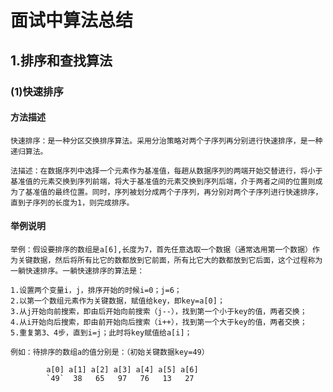 
# 面试中算法总结
## 1.排序和查找算法
### (1)快速排序
#### 方法描述
```java<br>
快速排序：是一种分区交换排序算法。采用分治策略对两个子序列再分别进行快速排序，是一种递归算法。

法描述：在数据序列中选择一个元素作为基准值，每趟从数据序列的两端开始交替进行，将小于基准值的元素交换到序列前端，将大于基准值的元素交换到序列后端，介于两者之间的位置则成为了基准值的最终位置。同时，序列被划分成两个子序列，再分别对两个子序列进行快速排序，直到子序列的长度为1，则完成排序。
```
#### 举例说明
```java<br>
举例：假设要排序的数组是a[6],长度为7，首先任意选取一个数据（通常选用第一个数据）作为关键数据，然后将所有比它的数都放到它前面，所有比它大的数都放到它后面，这个过程称为一躺快速排序。一躺快速排序的算法是：

1.设置两个变量i，j，排序开始的时候i=0；j=6；
2.以第一个数组元素作为关键数据，赋值给key，即key=a[0]；
3.从j开始向前搜索，即由后开始向前搜索（j--），找到第一个小于key的值，两者交换；
4.从i开始向后搜索，即由前开始向后搜索（i++），找到第一个大于key的值，两者交换；
5.重复第3、4步，直到i=j；此时将key赋值给a[i]；

例如：待排序的数组a的值分别是：（初始关键数据key=49）
```
            a[0] a[1] a[2] a[3] a[4] a[5] a[6]
            `49`  38   65   97   76   13   27


